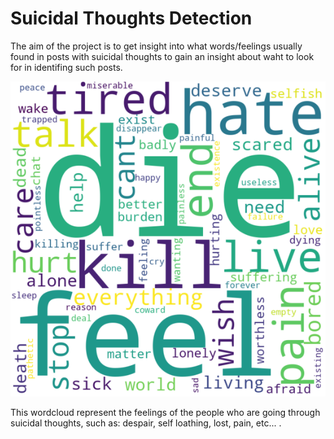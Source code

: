 # Suicidal Thoughts Detection  
The aim of the project is to get insight into what words/feelings usually found in posts with suicidal thoughts to gain an insight about waht to look for in identifing such posts.

![plot](pic.png)  

This wordcloud represent the feelings of the people who are going through suicidal thoughts, such as: despair, self loathing, lost, pain, etc... .
